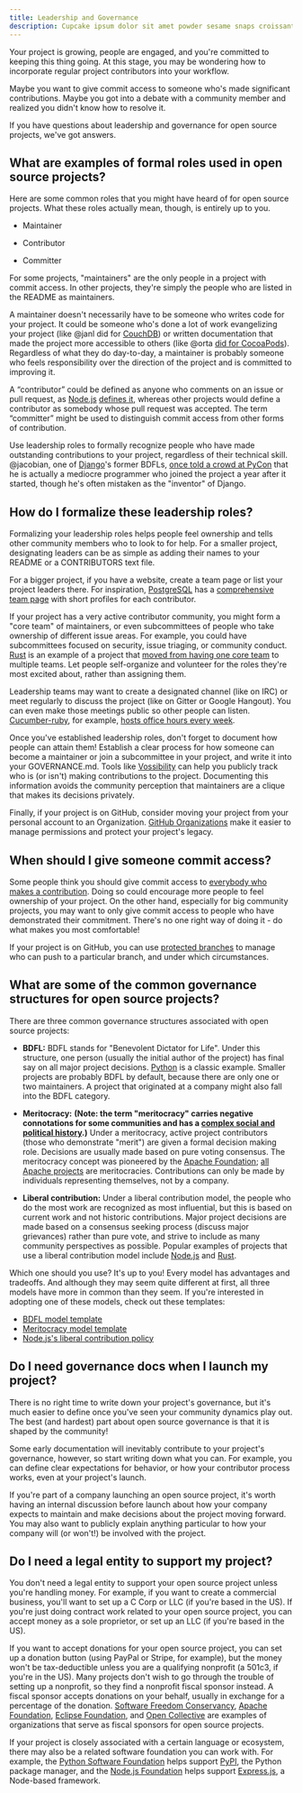 ```yaml
---
title: Leadership and Governance
description: Cupcake ipsum dolor sit amet powder sesame snaps croissant dragée. Cake chocolate cake gummi bears topping chocolate bar. I love carrot cake sesame snaps cake pie. Gummies chupa chups cupcake gummi bears ice cream lemon drops cake dessert. Powder pie macaroon chocolate cake I love. Caramels pastry donut I love I love donut. Biscuit cake soufflé. Wafer cake fruitcake pudding bonbon.
---
```


Your project is growing, people are engaged, and you're committed to keeping this thing going. At this stage, you may be wondering how to incorporate regular project contributors into your workflow.

Maybe you want to give commit access to someone who's made significant contributions. Maybe you got into a debate with a community member and realized you didn't know how to resolve it.

If you have questions about leadership and governance for open source projects, we've got answers.

## What are examples of formal roles used in open source projects?

Here are some common roles that you might have heard of for open source projects. What these roles actually mean, though, is entirely up to you.

* Maintainer

* Contributor

* Committer

For some projects, "maintainers" are the only people in a project with commit access. In other projects, they're simply the people who are listed in the README as maintainers.

A maintainer doesn't necessarily have to be someone who writes code for your project. It could be someone who's done a lot of work evangelizing your project (like @janl did for [CouchDB](https://github.com/apache/couchdb)) or written documentation that made the project more accessible to others (like @orta [did for CocoaPods](https://realm.io/news/orta-therox-moving-to-oss-by-default/)). Regardless of what they do day-to-day, a maintainer is probably someone who feels responsibility over the direction of the project and is committed to improving it.

A “contributor” could be defined as anyone who comments on an issue or pull request, as [Node.js](https://github.com/nodejs) [defines it](https://medium.com/the-javascript-collection/healthy-open-source-967fa8be7951), whereas other projects would define a contributor as somebody whose pull request was accepted. The term “committer” might be used to distinguish commit access from other forms of contribution.

Use leadership roles to formally recognize people who have made outstanding contributions to your project, regardless of their technical skill. @jacobian, one of [Django](https://github.com/django/django)'s former BDFLs, [once told a crowd at PyCon](https://www.youtube.com/watch?v=hIJdFxYlEKE#t=5m0s) that he is actually a mediocre programmer who joined the project a year after it started, though he's often mistaken as the "inventor" of Django.

## How do I formalize these leadership roles?

Formalizing your leadership roles helps people feel ownership and tells other community members who to look to for help. For a smaller project, designating leaders can be as simple as adding their names to your README or a CONTRIBUTORS text file.

For a bigger project, if you have a website, create a team page or list your project leaders there. For inspiration, [PostgreSQL](https://github.com/postgres/postgres/) has a [comprehensive team page](https://www.postgresql.org/community/contributors/) with short profiles for each contributor.

If your project has a very active contributor community, you might form a "core team" of maintainers, or even subcommittees of people who take ownership of different issue areas. For example, you could have subcommittees focused on security, issue triaging, or community conduct. [Rust](https://github.com/rust-lang/rust) is an example of a project that [moved from having one core team](https://github.com/rust-lang/rfcs/blob/master/text/1068-rust-governance.md) to multiple teams. Let people self-organize and volunteer for the roles they're most excited about, rather than assigning them.

Leadership teams may want to create a designated channel (like on IRC) or meet regularly to discuss the project (like on Gitter or Google Hangout). You can even make those meetings public so other people can listen. [Cucumber-ruby](https://github.com/cucumber/cucumber-ruby), for example, [hosts office hours every week](https://github.com/cucumber/cucumber-ruby/blob/master/CONTRIBUTING.md#talking-with-other-devs).

Once you've established leadership roles, don't forget to document how people can attain them! Establish a clear process for how someone can become a maintainer or join a subcommittee in your project, and write it into your GOVERNANCE.md. Tools like [Vossibility](https://github.com/icecrime/vossibility-stack) can help you publicly track who is (or isn't) making contributions to the project. Documenting this information avoids the community perception that maintainers are a clique that makes its decisions privately.

Finally, if your project is on GitHub, consider moving your project from your personal account to an Organization. [GitHub Organizations](https://github.com/blog/674-introducing-organizations) make it easier to manage permissions and protect your project's legacy.

## When should I give someone commit access?

Some people think you should give commit access to [everybody who makes a contribution](http://felixge.de/2013/03/11/the-pull-request-hack.html). Doing so could encourage more people to feel ownership of your project. On the other hand, especially for big community projects, you may want to only give commit access to people who have demonstrated their commitment. There's no one right way of doing it - do what makes you most comfortable!

If your project is on GitHub, you can use [protected branches](https://help.github.com/articles/about-protected-branches/) to manage who can push to a particular branch, and under which circumstances.

## What are some of the common governance structures for open source projects?

There are three common governance structures associated with open source projects:

* **BDFL:** BDFL stands for "Benevolent Dictator for Life". Under this structure, one person (usually the initial author of the project) has final say on all major project decisions. [Python](https://github.com/python) is a classic example. Smaller projects are probably BDFL by default, because there are only one or two maintainers. A project that originated at a company might also fall into the BDFL category.

* **Meritocracy:** **(Note: the term "meritocracy" carries negative connotations for some communities and has a [complex social and political history](http://geekfeminism.wikia.com/wiki/Meritocracy).)** Under a meritocracy, active project contributors (those who demonstrate "merit") are given a formal decision making role. Decisions are usually made based on pure voting consensus. The meritocracy concept was pioneered by the [Apache Foundation](http://www.apache.org/); [all Apache projects](http://www.apache.org/index.html#projects-list) are meritocracies. Contributions can only be made by individuals representing themselves, not by a company.

* **Liberal contribution:** Under a liberal contribution model, the people who do the most work are recognized as most influential, but this is based on current work and not historic contributions. Major project decisions are made based on a consensus seeking process (discuss major grievances) rather than pure vote, and strive to include as many community perspectives as possible. Popular examples of projects that use a liberal contribution model include [Node.js](https://nodejs.org/en/foundation/) and [Rust](https://www.rust-lang.org/en-US/).

Which one should you use? It's up to you! Every model has advantages and tradeoffs. And although they may seem quite different at first, all three models have more in common than they seem. If you're interested in adopting one of these models, check out these templates:

* [BDFL model template](http://oss-watch.ac.uk/resources/benevolentdictatorgovernancemodel)
* [Meritocracy model template](http://oss-watch.ac.uk/resources/meritocraticgovernancemodel)
* [Node.js's liberal contribution policy](https://medium.com/the-javascript-collection/healthy-open-source-967fa8be7951#.m9ht26e79)

## Do I need governance docs when I launch my project?

There is no right time to write down your project's governance, but it's much easier to define once you've seen your community dynamics play out. The best (and hardest) part about open source governance is that it is shaped by the community!

Some early documentation will inevitably contribute to your project's governance, however, so start writing down what you can. For example, you can define clear expectations for behavior, or how your contributor process works, even at your project's launch.

If you're part of a company launching an open source project, it's worth having an internal discussion before launch about how your company expects to maintain and make decisions about the project moving forward. You may also want to publicly explain anything particular to how your company will (or won't!) be involved with the project.

## Do I need a legal entity to support my project?

You don't need a legal entity to support your open source project unless you're handling money. For example, if you want to create a commercial business, you'll want to set up a C Corp or LLC (if you're based in the US). If you're just doing contract work related to your open source project, you can accept money as a sole proprietor, or set up an LLC (if you're based in the US).

If you want to accept donations for your open source project, you can set up a donation button (using PayPal or Stripe, for example), but the money won't be tax-deductible unless you are a qualifying nonprofit (a 501c3, if you're in the US). Many projects don't wish to go through the trouble of setting up a nonprofit, so they find a nonprofit fiscal sponsor instead. A fiscal sponsor accepts donations on your behalf, usually in exchange for a percentage of the donation. [Software Freedom Conservancy](https://sfconservancy.org/), [Apache Foundation](http://www.apache.org/), [Eclipse Foundation](https://eclipse.org/org/foundation/), and [Open Collective](https://opencollective.com/opensource) are examples of organizations that serve as fiscal sponsors for open source projects.

If your project is closely associated with a certain language or ecosystem, there may also be a related software foundation you can work with. For example, the [Python Software Foundation](https://www.python.org/psf/) helps support [PyPI](https://pypi.python.org/pypi), the Python package manager, and the [Node.js Foundation](https://nodejs.org/en/foundation/) helps support [Express.js](http://expressjs.com/), a Node-based framework.

